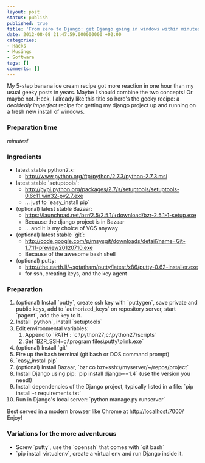 ```yaml
---
layout: post
status: publish
published: true
title: 'From zero to Django: get Django going in windows within minutes'
date: 2012-08-08 21:47:59.000000000 +02:00
categories:
- Hacks
- Musings
- Software
tags: []
comments: []
---
```

My 5-step banana ice cream recipe got more reaction in one hour than my usual geeky posts in years. Maybe I should combine the two concepts! Or maybe not. Heck, I already like this title so here's the geeky recipe: a *decidedly imperfect* recipe for getting my django project up and running on a fresh new install of windows.

<h3>Preparation time</h3>

*minutes!*

<h3>Ingredients</h3>

<ul>
<li>latest stable python2.x:

<ul>
<li><a href="http://www.python.org/ftp/python/2.7.3/python-2.7.3.msi">http://www.python.org/ftp/python/2.7.3/python-2.7.3.msi</a></li>
</ul></li>
<li>latest stable `setuptools`:

<ul>
<li><a href="http://pypi.python.org/packages/2.7/s/setuptools/setuptools-0.6c11.win32-py2.7.exe">http://pypi.python.org/packages/2.7/s/setuptools/setuptools-0.6c11.win32-py2.7.exe</a></li>
<li>... just to `easy_install pip`</li>
</ul></li>
<li>(optional) latest stable Bazaar:

<ul>
<li><a href="https://launchpad.net/bzr/2.5/2.5.1/+download/bzr-2.5.1-1-setup.exe">https://launchpad.net/bzr/2.5/2.5.1/+download/bzr-2.5.1-1-setup.exe</a></li>
<li>Because the django project is in Bazaar</li>
<li>... and it is my choice of VCS anyway</li>
</ul></li>
<li>(optional) latest stable `git`:

<ul>
<li><a href="http://code.google.com/p/msysgit/downloads/detail?name=Git-1.7.11-preview20120710.exe">http://code.google.com/p/msysgit/downloads/detail?name=Git-1.7.11-preview20120710.exe</a></li>
<li>Because of the awesome bash shell</li>
</ul></li>
<li>(optional) putty:

<ul>
<li><a href="http://the.earth.li/~sgtatham/putty/latest/x86/putty-0.62-installer.exe">http://the.earth.li/~sgtatham/putty/latest/x86/putty-0.62-installer.exe</a></li>
<li>for ssh, creating keys, and the key agent</li>
</ul></li>
</ul>

<h3>Preparation</h3>

<ol>
<li>(optional) Install `putty`, create ssh key with `puttygen`, save private and public keys, add to `authorized_keys` on repository server, start `pagent`, add the key to it.</li>
<li>Install `python`, install `setuptools`</li>
<li>Edit environmental variables:

<ol>
<li>Append to `PATH`: `c:\python27;c:\python27\scripts`</li>
<li>Set `BZR_SSH=c:\program files\putty\plink.exe`</li>
</ol></li>
<li>(optional) Install `git`</li>
<li>Fire up the bash terminal (git bash or DOS command prompt)</li>
<li>`easy_install pip`</li>
<li>(optional) Install Bazaar, `bzr co bzr+ssh://myserver/~/repos/project`</li>
<li>Install Django using pip: `pip install django==1.4` (use the version you need!)</li>
<li>Install dependencies of the Django project, typically listed in a file: `pip install -r requirements.txt`</li>
<li>Run in Django's local server: `python manage.py runserver`</li>
</ol>

Best served in a modern browser like Chrome at <a href="http://localhost:7000/">http://localhost:7000/</a> Enjoy!

<h3>Variations for the more adventurous</h3>

<ul>
<li>Screw `putty`, use the `openssh` that comes with `git bash`</li>
<li>`pip install virtualenv`, create a virtual env and run Django inside it.</li>
</ul>
